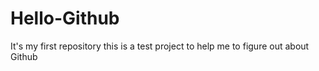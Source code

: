 # Hello-Github
It's my first repository
this is a test project to help me to figure out about Github
